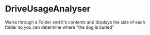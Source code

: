 # DriveUsageAnalyser
Walks through a Folder and it's contents and displays the size of each folder so you can determine where "the dog is buried"
